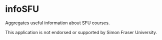 # infoSFU
Aggregates useful information about SFU courses. 

This application is not endorsed or supported by Simon Fraser University.
